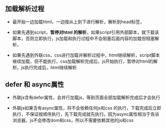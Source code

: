 ## 加载解析过程

- 最开始一边加载html，一边按从上到下进行解析，解析到head标签，

- 如果先遇到script，**暂停对html 的解析**，如果script引用外部脚本，就下载该脚本，否则立即执行，js加载和执行过程中不会阻塞后面内容的加载但阻塞解析，
- 如果先遇到外联css，css进行加载并解析过程中，html继续解析，script脚本继续加载，但不能执行，css加载解析完成后，js开始执行，暂停对html的解析，js执行完成后，html继续解析

## defer 和 async属性

- 外联js含有defer属性，会并行加载js，等到页面全部加载解析完成后才会执行

- 外联js如果含有async属性，将不会依赖任何js和css 的执行，下载完成后立即执行，不保证按顺序执行，先下载完成就先执行。因为async属性相当于告诉浏览器，js不会修改dom和css，所以不需要依赖其他的js和css